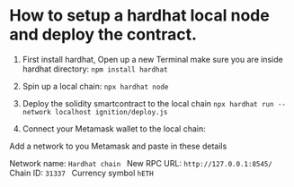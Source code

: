 # How to setup a hardhat local node and deploy the contract.

1. First install hardhat, Open up a new Terminal make sure you are inside hardhat directory:
   `npm install hardhat`

2. Spin up a local chain:
   `npx hardhat node`

3. Deploy the solidity smartcontract to the local chain
   `npx hardhat run --network localhost ignition/deploy.js `

4. Connect your Metamask wallet to the local chain:

Add a network to you Metamask and paste in these details

Network name:
`Hardhat chain `
New RPC URL:
`http://127.0.0.1:8545/ `
Chain ID:
`31337 `
Currency symbol
`hETH`
